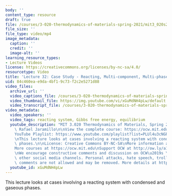 ```yaml
---
body: ''
content_type: resource
draft: true
file: /courses/3-020-thermodynamics-of-materials-spring-2021/mit3_020s21_lecture_32_1080p_360p_16_9.mp4
file_size: ''
file_type: video/mp4
image_metadata:
  caption: ''
  credit: ''
  image-alt: ''
learning_resource_types:
- Lecture Videos
license: https://creativecommons.org/licenses/by-nc-sa/4.0/
resourcetype: Video
title: 'Lecture 32: Case Study - Reacting, Multi-component, Multi-phase Systems'
uid: 84c460ea-e9da-4bf1-9c73-f2c2e5271d88
video_files:
  archive_url: ''
  video_captions_file: /courses/3-020-thermodynamics-of-materials-spring-2021/1JqWmPoomSoK1zcXwp1wQD1v6AZNRF732_transcript.webvtt
  video_thumbnail_file: https://img.youtube.com/vi/xGuMdNH4pLw/default.jpg
  video_transcript_file: /courses/3-020-thermodynamics-of-materials-spring-2021/1JqWmPoomSoK1zcXwp1wQD1v6AZNRF732_transcript.pdf
video_metadata:
  video_speakers: ''
  video_tags: reacting system, Gibbs free energy, equilibrium
  youtube_description: "MIT 3.020 Thermodynamics of Materials, Spring 2021\nInstructor:\
    \ Rafael Jaramillo\n\nView the complete course: https://ocw.mit.edu/sites/3020-thermodynamics-of-materials/\n\
    YouTube Playlist: https://www.youtube.com/playlist?list=PLUl4u3cNGP61g-yRbJz4ghFPJLiok1HxX\n\
    \nThis lecture looks at cases involving a reacting system with condensed and gaseous\
    \ phases.\n\nLicense: Creative Commons BY-NC-SA\nMore information at https://ocw.mit.edu/terms\n\
    More courses at https://ocw.mit.edu\nSupport OCW at http://ow.ly/a1If50zVRlQ\n\
    \nWe encourage constructive comments and discussion on OCW\u2019s YouTube and\
    \ other social media channels. Personal attacks, hate speech, trolling, and inappropriate\
    \ comments are not allowed and may be removed. More details at https://ocw.mit.edu/comments."
  youtube_id: xGuMdNH4pLw
---
```

This lecture looks at cases involving a reacting system with condensed and gaseous phases.